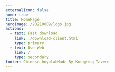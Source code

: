 ```yaml
---
externalIcon: false
home: true
title: HomePage
heroImage: /20210609/logo.jpg
actions:
  - text: Fast download
    link: ./download-client.html
    type: primary
  - text: Use Web
    link: /
    type: secondary
footer: Chinese hoyolabMade By Kongying Tavern
---
```

